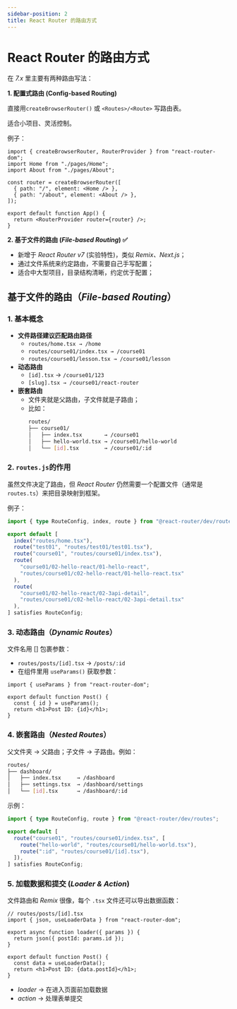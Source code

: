 ```yaml
---
sidebar-position: 2
title: React Router 的路由方式
---
```


# React Router 的路由方式

在 _7.x_ 里主要有两种路由写法：

**1. 配置式路由 (Config-based Routing)**

直接用`createBrowserRouter()` 或 `<Routes>/<Route>` 写路由表。

适合小项目、灵活控制。

例子：
```tsx
import { createBrowserRouter, RouterProvider } from "react-router-dom";
import Home from "./pages/Home";
import About from "./pages/About";

const router = createBrowserRouter([
  { path: "/", element: <Home /> },
  { path: "/about", element: <About /> },
]);

export default function App() {
  return <RouterProvider router={router} />;
}
```

**2. 基于文件的路由 (_File-based Routing_) ✅**

- 新增于 _React Router v7_ (实验特性)，类似 _Remix、Next.js_；
- 通过文件系统来约定路由，不需要自己手写配置；
- 适合中大型项目，目录结构清晰，约定优于配置；

## 基于文件的路由（_File-based Routing_）

### 1. 基本概念

- **文件路径建议匹配路由路径**
  - `routes/home.tsx → /home`
  - `routes/course01/index.tsx → /course01`
  - `routes/course01/lesson.tsx → /course01/lesson`
- **动态路由**
  - `[id].tsx` → `/course01/123`
  - `[slug].tsx → /course01/react-router`
- **嵌套路由**
  - 文件夹就是父路由，子文件就是子路由；
  - 比如：
    ```bash
    routes/
    ├── course01/
    │   ├── index.tsx       → /course01
    │   ├── hello-world.tsx → /course01/hello-world
    │   └── [id].tsx        → /course01/:id
    ```

### 2. `routes.js`的作用

虽然文件决定了路由，但 _React Router_ 仍然需要一个配置文件（通常是`routes.ts`）来把目录映射到框架。

例子：
```ts
import { type RouteConfig, index, route } from "@react-router/dev/routes";

export default [
  index("routes/home.tsx"),
  route("test01", "routes/test01/test01.tsx"),
  route("course01", "routes/course01/index.tsx"),
  route(
    "course01/02-hello-react/01-hello-react",
    "routes/course01/c02-hello-react/01-hello-react.tsx"
  ),
  route(
    "course01/02-hello-react/02-3api-detail",
    "routes/course01/c02-hello-react/02-3api-detail.tsx"
  ),
] satisfies RouteConfig;
```

### 3. 动态路由（_Dynamic Routes_）
文件名用 [] 包裹参数：

- `routes/posts/[id].tsx` → `/posts/:id`
- 在组件里用 `useParams()` 获取参数：

```tsx
import { useParams } from "react-router-dom";

export default function Post() {
  const { id } = useParams();
  return <h1>Post ID: {id}</h1>;
}
```

### 4. 嵌套路由（_Nested Routes_）

父文件夹 → 父路由；子文件 → 子路由。例如：
```bash
routes/
├── dashboard/
│   ├── index.tsx     → /dashboard
│   ├── settings.tsx  → /dashboard/settings
│   └── [id].tsx      → /dashboard/:id
```

示例：

```ts
import { type RouteConfig, route } from "@react-router/dev/routes";

export default [
  route("course01", "routes/course01/index.tsx", [
    route("hello-world", "routes/course01/hello-world.tsx"),
    route(":id", "routes/course01/[id].tsx"),
  ]),
] satisfies RouteConfig;
```

### 5. 加载数据和提交 (_Loader & Action_)

文件路由和 _Remix_ 很像，每个 `.tsx` 文件还可以导出数据函数：

```tsx
// routes/posts/[id].tsx
import { json, useLoaderData } from "react-router-dom";

export async function loader({ params }) {
  return json({ postId: params.id });
}

export default function Post() {
  const data = useLoaderData();
  return <h1>Post ID: {data.postId}</h1>;
}
```
- _loader_ → 在进入页面前加载数据
- _action_ → 处理表单提交